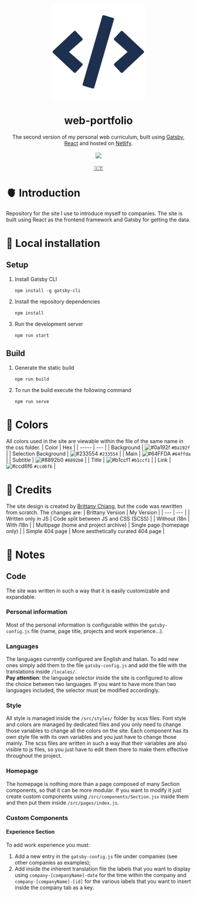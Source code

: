 <div align="center">
    <img src="./src/images/icon.png" />
    <br />
    <h1>web-portfolio</h1>
    The second version of my personal web curriculum, built using <a href="https://www.gatsbyjs.com/docs">Gatsby</a>, <a href="https://react.dev/">React</a> and hosted on <a href="https://www.netlify.com/">Netlify</a>.
    <br /><br />
    <a href="https://devmanfre.netlify.app/">
        <img src="https://api.netlify.com/api/v1/badges/0174fb4a-773e-4152-a29e-6c676289f514/deploy-status" />
    </a>
    <p>
        <a href="./README.it.md">🇮🇹</a>
    </p>
</div>

# 🫀 Introduction
Repository for the site I use to introduce myself to companies. The site is built using React as the frontend framework and Gatsby for getting the data.

# 🔧 Local installation
## Setup 
1. Install Gatsby CLI
    ```
    npm install -g gatsby-cli
    ```
2. Install the repository dependencies
    ```
    npm install
    ```
3. Run the development server
    ```
    npm run start
    ```
## Build
1. Generate the static build
    ```
    npm run build
    ```
2. To run the build execute the following command
    ```
    npm run serve
    ```

# 🎨 Colors
All colors used in the site are viewable within the file of the same name in the css folder.
| Color | Hex |
| ----- | --- |
| Background | ![#0a192f](https://via.placeholder.com/10/0a192f?text=+) `#0a192f` |
| Selection Background | ![#233554](https://via.placeholder.com/10/233554?text=+) `#233554` |
| Main | ![#64FFDA](https://via.placeholder.com/10/64ffda?text=+) `#64ffda` |
| Subtitle | ![#8892b0](https://via.placeholder.com/10/8892b0?text=+) `#8892b0` |
| Title | ![#b1ccf1](https://via.placeholder.com/10/b1ccf1?text=+) `#b1ccf1` |
| Link | ![#ccd6f6](https://via.placeholder.com/10/ccd6f6?text=+) `#ccd6f6` |

# 🚨 Credits
The site design is created by [Brittany Chiang](https://github.com/bchiang7), but the code was rewritten from scratch. The changes are:
| Brittany Version | My Version |
| --- | --- |
| Written only in JS | Code split between JS and CSS (SCSS) |
| Without i18n | With i18n |
| Multipage (home and project archive) | Single page (homepage only) |
| Simple 404 page | More aesthetically curated 404 page |

# 📝 Notes
## Code
The site was written in such a way that it is easily customizable and expandable.

### Personal information
Most of the personal information is configurable within the `gatsby-config.js` file (name, page title, projects and work experience...).

### Languages
The languages currently configured are English and Italian. To add new ones simply add them to the file `gatsby-config.js` and add the file with the translations inside `/locales/`. <br />
<b>Pay attention</b>: the language selector inside the site is configured to allow the choice between two languages. If you want to have more than two languages included, the selector must be modified accordingly.

### Style
All style is managed inside the `/src/styles/` folder by scss files. Font style and colors are managed by dedicated files and you only need to change those variables to change all the colors on the site. Each component has its own style file with its own variables and you just have to change those mainly. The scss files are written in such a way that their variables are also visible to js files, so you just have to edit them there to make them effective throughout the project.

### Homepage
The homepage is nothing more than a page composed of many Section components, so that it can be more modular. If you want to modify it just create custom components using `/src/components/Section.jsx` inside them and then put them inside `/src/pages/index.js`.

### Custom Components
#### Experience Section
To add work experience you must:
1. Add a new entry in the `gatsby-config.js` file under companies (see other companies as examples);
2. Add inside the inherent translation file the labels that you want to display using `company-[companyName]-date` for the time within the company and `company-[companyName]-[id]` for the various labels that you want to insert inside the company tab as a key.
